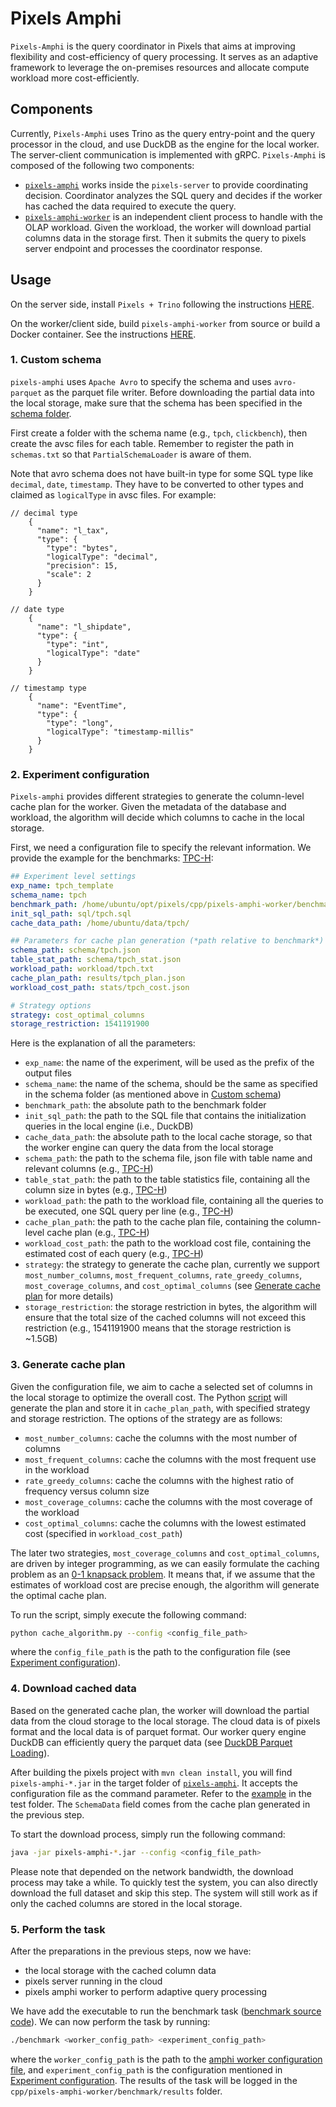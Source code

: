 # Pixels Amphi

`Pixels-Amphi` is the query coordinator in Pixels that aims at improving flexibility and cost-efficiency of
query processing.
It serves as an adaptive framework to leverage the on-premises resources and allocate 
compute workload more cost-efficiently.

## Components

Currently, `Pixels-Amphi` uses Trino as the query entry-point and the query processor in the cloud,
and use DuckDB as the engine for the local worker. The server-client communication is implemented with gRPC.
`Pixels-Amphi` is composed of the following two components:
- [`pixels-amphi`](./pixels-amphi) works inside the `pixels-server` to provide coordinating decision. 
Coordinator analyzes the SQL query and decides if the worker has cached the data required to execute the query.
- [`pixels-amphi-worker`](../cpp/pixels-amphi-worker) is an independent client process to handle with the OLAP workload.
Given the workload, the worker will download partial columns data in the storage first. 
Then it submits the query to pixels server endpoint and processes the coordinator response.

## Usage

On the server side, install `Pixels + Trino` following the instructions [HERE](../docs/INSTALL.md).

On the worker/client side, build `pixels-amphi-worker` from source or build a Docker container. 
See the instructions [HERE](../cpp/pixels-amphi-worker/README.md).

### 1. Custom schema

`pixels-amphi` uses `Apache Avro` to specify the schema and uses `avro-parquet` as the parquet file writer.
Before downloading the partial data into the local storage, make sure that the schema has been specified in the
[schema folder](./pixels-amphi/src/main/resources/schema).

First create a folder with the schema name (e.g., `tpch`, `clickbench`), then create the avsc files for each table.
Remember to register the path in `schemas.txt` so that `PartialSchemaLoader` is aware of them.

Note that avro schema does not have built-in type for some SQL type like `decimal`, `date`, `timestamp`.
They have to be converted to other types and claimed as `logicalType` in avsc files. For example:

````
// decimal type
    {
      "name": "l_tax",
      "type": {
        "type": "bytes",
        "logicalType": "decimal",
        "precision": 15,
        "scale": 2
      }
    }
    
// date type
    {
      "name": "l_shipdate",
      "type": {
        "type": "int",
        "logicalType": "date"
      }
    }
    
// timestamp type
    {
      "name": "EventTime",
      "type": {
        "type": "long",
        "logicalType": "timestamp-millis"
      }
    }
````

### 2. Experiment configuration

`Pixels-amphi` provides different strategies to generate the column-level cache plan for the worker.
Given the metadata of the database and workload, the algorithm will decide which columns to cache in the local storage.

First, we need a configuration file to specify the relevant information. We provide the example for the benchmarks: [TPC-H](../cpp/pixels-amphi-worker/benchmark/config/tpch.yaml):

```yaml
## Experiment level settings
exp_name: tpch_template
schema_name: tpch
benchmark_path: /home/ubuntu/opt/pixels/cpp/pixels-amphi-worker/benchmark/
init_sql_path: sql/tpch.sql
cache_data_path: /home/ubuntu/data/tpch/

## Parameters for cache plan generation (*path relative to benchmark*)
schema_path: schema/tpch.json
table_stat_path: schema/tpch_stat.json
workload_path: workload/tpch.txt
cache_plan_path: results/tpch_plan.json
workload_cost_path: stats/tpch_cost.json

# Strategy options
strategy: cost_optimal_columns
storage_restriction: 1541191900
```

Here is the explanation of all the parameters:
- `exp_name`: the name of the experiment, will be used as the prefix of the output files
- `schema_name`: the name of the schema, should be the same as specified in the schema folder (as mentioned above in [Custom schema](#1-custom-schema))
- `benchmark_path`: the absolute path to the benchmark folder
- `init_sql_path`: the path to the SQL file that contains the initialization queries in the local engine (i.e., DuckDB)
- `cache_data_path`: the absolute path to the local cache storage, so that the worker engine can query the data from the local storage
- `schema_path`: the path to the schema file, json file with table name and relevant columns (e.g., [TPC-H](../cpp/pixels-amphi-worker/benchmark/schema/tpch.json))
- `table_stat_path`: the path to the table statistics file, containing all the column size in bytes (e.g., [TPC-H](../cpp/pixels-amphi-worker/benchmark/schema/tpch_stat.json))
- `workload_path`: the path to the workload file, containing all the queries to be executed, one SQL query per line (e.g., [TPC-H](../cpp/pixels-amphi-worker/benchmark/workload/tpch.txt))
- `cache_plan_path`: the path to the cache plan file, containing the column-level cache plan (e.g., [TPC-H](../cpp/pixels-amphi-worker/benchmark/results/tpch_plan.json))
- `workload_cost_path`: the path to the workload cost file, containing the estimated cost of each query (e.g., [TPC-H](../cpp/pixels-amphi-worker/benchmark/stats/tpch_cost.json))
- `strategy`: the strategy to generate the cache plan, currently we support `most_number_columns`, `most_frequent_columns`, `rate_greedy_columns`, `most_coverage_columns`, and `cost_optimal_columns` (see [Generate cache plan](#3-generate-cache-plan) for more details)
- `storage_restriction`: the storage restriction in bytes, the algorithm will ensure that the total size of the cached columns will not exceed this restriction (e.g., 1541191900 means that the storage restriction is ~1.5GB)

### 3. Generate cache plan

Given the configuration file, we aim to cache a selected set of columns in the local storage to optimize the overall cost. The Python [script](../cpp/pixels-amphi-worker/benchmark/scripts/cache_algorithm.py) will generate the plan and store it in `cache_plan_path`, with specified strategy and storage restriction. The options of the strategy are as follows:
- `most_number_columns`: cache the columns with the most number of columns
- `most_frequent_columns`: cache the columns with the most frequent use in the workload
- `rate_greedy_columns`: cache the columns with the highest ratio of frequency versus column size
- `most_coverage_columns`: cache the columns with the most coverage of the workload
- `cost_optimal_columns`: cache the columns with the lowest estimated cost (specified in `workload_cost_path`)

The later two strategies, `most_coverage_columns` and `cost_optimal_columns`, are driven by integer programming, as we can easily formulate the caching problem as an [0-1 knapsack problem](https://en.wikipedia.org/wiki/Knapsack_problem). It means that, if we assume that the estimates of workload cost are precise enough, the algorithm will generate the optimal cache plan.

To run the script, simply execute the following command:
```bash
python cache_algorithm.py --config <config_file_path>
```
where the `config_file_path` is the path to the configuration file (see [Experiment configuration](#2-experiment-configuration)).

### 4. Download cached data

Based on the generated cache plan, the worker will download the partial data from the cloud storage to the local storage. The cloud data is of pixels format and the local data is of parquet format. Our worker query engine DuckDB can efficiently query the parquet data (see [DuckDB Parquet Loading](https://duckdb.org/docs/data/parquet/overview.html)).

After building the pixels project with `mvn clean install`, you will find `pixels-amphi-*.jar` in the target folder
of [`pixels-amphi`](./pixels-amphi). It accepts the configuration file as the command parameter.
Refer to the [example](./pixels-amphi/src/test/resources/config/tpch.json) in the test folder.
The `SchemaData` field comes from the cache plan generated in the previous step.

To start the download process, simply run the following command:
```bash
java -jar pixels-amphi-*.jar --config <config_file_path>
```

Please note that depended on the network bandwidth, the download process may take a while. To quickly test the system, you can also directly download the full dataset and skip this step. The system will still work as if only the cached columns are stored in the local storage.

### 5. Perform the task

After the preparations in the previous steps, now we have:
- the local storage with the cached column data
- pixels server running in the cloud
- pixels amphi worker to perform adaptive query processing

We have add the executable to run the benchmark task ([benchmark source code](../cpp/pixels-amphi-worker/benchmark/benchmark.cpp)). We can now perform the task by running: 
```bash
./benchmark <worker_config_path> <experiment_config_path>
```
where the `worker_config_path` is the path to the [amphi worker configuration file](../cpp/pixels-amphi-worker/config.yaml), and `experiment_config_path` is the configuration mentioned in [Experiment configuration](#2-experiment-configuration). The results of the task will be logged in the `cpp/pixels-amphi-worker/benchmark/results` folder.